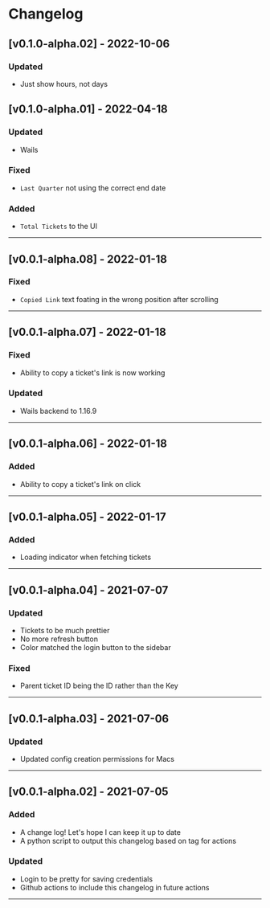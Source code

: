 # Changelog
## [v0.1.0-alpha.02] - 2022-10-06
### Updated
- Just show hours, not days
## [v0.1.0-alpha.01] - 2022-04-18
### Updated
- Wails
### Fixed
- `Last Quarter` not using the correct end date
### Added
- `Total Tickets` to the UI
---
## [v0.0.1-alpha.08] - 2022-01-18
### Fixed
- `Copied Link` text foating in the wrong position after scrolling
---
## [v0.0.1-alpha.07] - 2022-01-18
### Fixed
- Ability to copy a ticket's link is now working
### Updated
- Wails backend to 1.16.9
---
## [v0.0.1-alpha.06] - 2022-01-18
### Added
- Ability to copy a ticket's link on click
---
## [v0.0.1-alpha.05] - 2022-01-17
### Added
- Loading indicator when fetching tickets
---
## [v0.0.1-alpha.04] - 2021-07-07
### Updated
- Tickets to be much prettier
- No more refresh button
- Color matched the login button to the sidebar
### Fixed
- Parent ticket ID being the ID rather than the Key
---
## [v0.0.1-alpha.03] - 2021-07-06
### Updated
- Updated config creation permissions for Macs
---
## [v0.0.1-alpha.02] - 2021-07-05
### Added
- A change log! Let's hope I can keep it up to date
- A python script to output this changelog based on tag for actions
### Updated
- Login to be pretty for saving credentials
- Github actions to include this changelog in future actions
---
